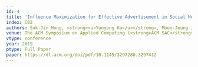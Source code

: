 ```yaml
---
id: 4
title: 'Influence Maximization for Effective Advertisement in Social Networks: Problem, Solution, and Evaluation'
index: C02
authors: Suk-Jin Hong, <strong><u>Yunyong Ko</u></strong>, Moon-Jeung Joe, and Sang-Wook Kim
venue: The ACM Symposium on Applied Computing (<strong>ACM SAC</strong>)
vtype: conference
year: 2019
ptype: Full Paper
paper: https://dl.acm.org/doi/pdf/10.1145/3297280.3297412
---
```


